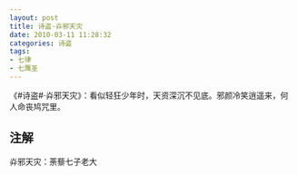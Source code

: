 ```yaml
---
layout: post
title: 诗盗·灷邪天灾
date: 2010-03-11 11:28:32
categories: 诗盗
tags:
- 七律
- 七鹰圣
---
```

《#诗盗#·灷邪天灾》：看似轻狂少年时，天资深沉不见底。邪颜冷笑逍遥来，何人命丧鸠咒里。

## 注解
灷邪天灾：荼藜七子老大
